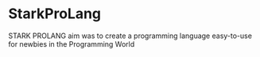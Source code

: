 # StarkProLang
STARK PROLANG aim was to create a programming language easy-to-use for newbies in the Programming World
